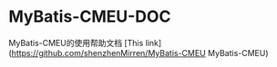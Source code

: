 # MyBatis-CMEU-DOC
MyBatis-CMEU的使用帮助文档
[This link](https://github.com/shenzhenMirren/MyBatis-CMEU MyBatis-CMEU)
